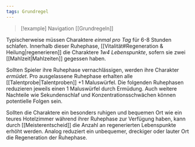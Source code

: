 ```yaml
---
tags: Grundregel
---
```

> [!example] Navigation 
>  [[Grundregeln]]

Typischerweise müssen Charaktere *einmal pro Tag* für 6-8 Stunden schlafen. Innerhalb dieser Ruhephase, [[Vitalität#Regeneration & Heilung|regenerieren]] die Charaktere *1w4 Lebenspunkte*, sofern sie zwei [[Mahlzeit|Mahlzeiten]] gegessen haben. 

Sollten Spieler ihre Ruhephase vernachlässigen, werden ihre Charakter *ermüdet*. Pro ausgelassene Ruhephase erhalten alle [[Talentprobe|Talentproben]] +1 Maluswürfel. Die folgenden Ruhephasen reduzieren jeweils einen 1 Maluswürfel durch Ermüdung. Auch weitere Nachteile wie Sekundenschlaf und Konzentrationsschwächen können potentielle Folgen sein.

Sollten die Charaktere ein besonders ruhigen und bequemen Ort wie ein teures Hotelzimmer während ihrer Ruhephase zur Verfügung haben, kann durch [[Meisterentscheid]] die Anzahl an regenerierten Lebenspunkte erhöht werden. Analog reduziert ein unbequemer, dreckiger oder lauter Ort die Regeneration der Ruhephase.